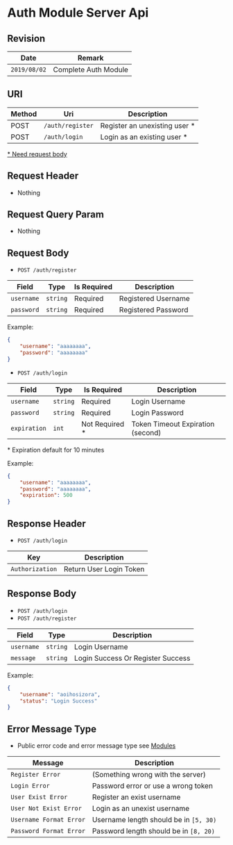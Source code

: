 # Auth Module Server Api

## Revision

|Date|Remark|
|--|--|
|`2019/08/02`|Complete Auth Module|

## URI

|Method|Uri|Description|
|--|--|--|
|POST|`/auth/register`|Register an unexisting user \*|
|POST|`/auth/login`|Login as an existing user \*|

[\* Need request body](https://github.com/Aoi-hosizora/Biji_BackEnd/blob/master/app/Modules/Auth/readme.md#request-body)

## Request Header

+ Nothing

## Request Query Param

+ Nothing

## Request Body

+ `POST /auth/register`

|Field|Type|Is Required|Description|
|--|--|--|--|
|`username`|`string`|Required|Registered Username|
|`password`|`string`|Required|Registered Password|

Example:

```json
{
    "username": "aaaaaaaa",
    "password": "aaaaaaaa"
} 
```

+ `POST /auth/login`

|Field|Type|Is Required|Description|
|--|--|--|--|
|`username`|`string`|Required|Login Username|
|`password`|`string`|Required|Login Password|
|`expiration`|`int`|Not Required \*|Token Timeout Expiration (second)|

\* Expiration default for 10 minutes

Example:

```json
{
    "username": "aaaaaaaa",
    "password": "aaaaaaaa",
    "expiration": 500
} 
```

## Response Header

+ `POST /auth/login`

|Key|Description|
|--|--|
|`Authorization`|Return User Login Token|

## Response Body

+ `POST /auth/login`
+ `POST /auth/register`

|Field|Type|Description|
|--|--|--|
|`username`|`string`|Login Username|
|`message`|`string`|Login Success Or Register Success|

Example:

```json
{
    "username": "aoihosizora",
    "status": "Login Success"
}
```

## Error Message Type

+ Public error code and error message type see [Modules](https://github.com/Aoi-hosizora/Biji_BackEnd/blob/master/app/Modules/readme.md)

|Message|Description|
|--|--|
|`Register Error`|(Something wrong with the server)|
|`Login Error`|Password error or use a wrong token|
|`User Exist Error`|Register an exist username|
|`User Not Exist Error`|Login as an unexist username|
|`Username Format Error`|Username length should be in `[5, 30)`|
|`Password Format Error`|Password length should be in `[8, 20)`|